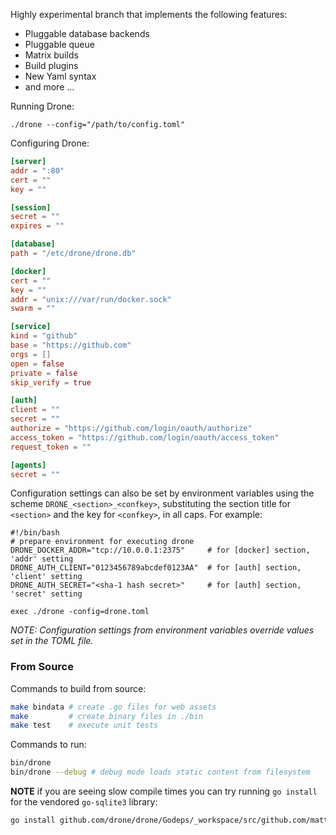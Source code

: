 Highly experimental branch that implements the following features:

* Pluggable database backends
* Pluggable queue
* Matrix builds
* Build plugins
* New Yaml syntax
* and more ...

Running Drone:

```
./drone --config="/path/to/config.toml"
```

Configuring Drone:

```toml
[server]
addr = ":80"
cert = ""
key = ""

[session]
secret = ""
expires = ""

[database]
path = "/etc/drone/drone.db"

[docker]
cert = ""
key = ""
addr = "unix:///var/run/docker.sock"
swarm = ""

[service]
kind = "github"
base = "https://github.com"
orgs = []
open = false
private = false
skip_verify = true

[auth]
client = ""
secret = ""
authorize = "https://github.com/login/oauth/authorize"
access_token = "https://github.com/login/oauth/access_token"
request_token = ""

[agents]
secret = ""
```

Configuration settings can also be set by environment variables using the scheme `DRONE_<section>_<confkey>`, substituting the section title for `<section>` and the key for `<confkey>`, in all caps. For example:

```shell
#!/bin/bash
# prepare environment for executing drone
DRONE_DOCKER_ADDR="tcp://10.0.0.1:2375"     # for [docker] section, 'addr' setting
DRONE_AUTH_CLIENT="0123456789abcdef0123AA"  # for [auth] section, 'client' setting
DRONE_AUTH_SECRET="<sha-1 hash secret>"     # for [auth] section, 'secret' setting

exec ./drone -config=drone.toml
```

_NOTE: Configuration settings from environment variables override values set in the TOML file._


### From Source

Commands to build from source:

```sh
make bindata # create .go files for web assets
make         # create binary files in ./bin
make test    # execute unit tests
```

Commands to run:

```sh
bin/drone
bin/drone --debug # debug mode loads static content from filesystem
```

**NOTE** if you are seeing slow compile times you can try running `go install` for the vendored `go-sqlite3` library:

```sh
go install github.com/drone/drone/Godeps/_workspace/src/github.com/mattn/go-sqlite3
```